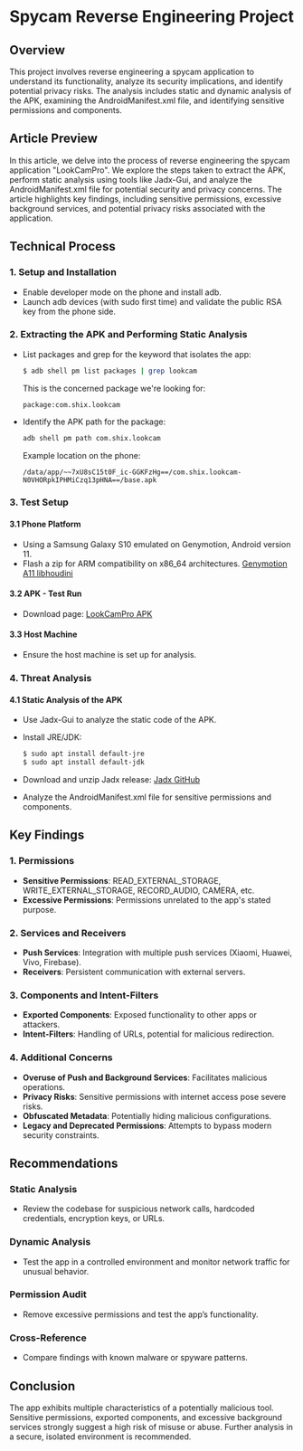 # Spycam Reverse Engineering Project

## Overview

This project involves reverse engineering a spycam application to understand its functionality, analyze its security implications, and identify potential privacy risks. The analysis includes static and dynamic analysis of the APK, examining the AndroidManifest.xml file, and identifying sensitive permissions and components.

## Article Preview

In this article, we delve into the process of reverse engineering the spycam application "LookCamPro". We explore the steps taken to extract the APK, perform static analysis using tools like Jadx-Gui, and analyze the AndroidManifest.xml file for potential security and privacy concerns. The article highlights key findings, including sensitive permissions, excessive background services, and potential privacy risks associated with the application.

## Technical Process

### 1. Setup and Installation

- Enable developer mode on the phone and install adb.
- Launch adb devices (with sudo first time) and validate the public RSA key from the phone side.

### 2. Extracting the APK and Performing Static Analysis

- List packages and grep for the keyword that isolates the app:
  ```sh
  $ adb shell pm list packages | grep lookcam
  ```
  This is the concerned package we're looking for:
  ```
  package:com.shix.lookcam
  ```

- Identify the APK path for the package:
  ```sh
  adb shell pm path com.shix.lookcam
  ```
  Example location on the phone:
  ```
  /data/app/~~7xU8sC15t0F_ic-GGKFzHg==/com.shix.lookcam-N0VHORpkIPHMiCzq13pHNA==/base.apk
  ```

### 3. Test Setup

#### 3.1 Phone Platform

- Using a Samsung Galaxy S10 emulated on Genymotion, Android version 11.
- Flash a zip for ARM compatibility on x86_64 architectures.
  [Genymotion A11 libhoudini](https://github.com/niizam/Genymotion_A11_libhoudini)

#### 3.2 APK - Test Run

- Download page: [LookCamPro APK](https://apkpure.com/fr/lookcampro/com.shix.lookcam)

#### 3.3 Host Machine

- Ensure the host machine is set up for analysis.

### 4. Threat Analysis

#### 4.1 Static Analysis of the APK

- Use Jadx-Gui to analyze the static code of the APK.
- Install JRE/JDK:
  ```sh
  $ sudo apt install default-jre
  $ sudo apt install default-jdk
  ```
- Download and unzip Jadx release:
  [Jadx GitHub](https://github.com/skylot/jadx)

- Analyze the AndroidManifest.xml file for sensitive permissions and components.

## Key Findings

### 1. Permissions

- **Sensitive Permissions**: READ_EXTERNAL_STORAGE, WRITE_EXTERNAL_STORAGE, RECORD_AUDIO, CAMERA, etc.
- **Excessive Permissions**: Permissions unrelated to the app's stated purpose.

### 2. Services and Receivers

- **Push Services**: Integration with multiple push services (Xiaomi, Huawei, Vivo, Firebase).
- **Receivers**: Persistent communication with external servers.

### 3. Components and Intent-Filters

- **Exported Components**: Exposed functionality to other apps or attackers.
- **Intent-Filters**: Handling of URLs, potential for malicious redirection.

### 4. Additional Concerns

- **Overuse of Push and Background Services**: Facilitates malicious operations.
- **Privacy Risks**: Sensitive permissions with internet access pose severe risks.
- **Obfuscated Metadata**: Potentially hiding malicious configurations.
- **Legacy and Deprecated Permissions**: Attempts to bypass modern security constraints.

## Recommendations

### Static Analysis

- Review the codebase for suspicious network calls, hardcoded credentials, encryption keys, or URLs.

### Dynamic Analysis

- Test the app in a controlled environment and monitor network traffic for unusual behavior.

### Permission Audit

- Remove excessive permissions and test the app’s functionality.

### Cross-Reference

- Compare findings with known malware or spyware patterns.

## Conclusion

The app exhibits multiple characteristics of a potentially malicious tool. Sensitive permissions, exported components, and excessive background services strongly suggest a high risk of misuse or abuse. Further analysis in a secure, isolated environment is recommended.
